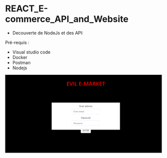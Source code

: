 # REACT_E-commerce_API_and_Website
- Decouverte de NodeJs et des API: 


Pré-requis :
- Visual studio code
- Docker
- Postman
- Nodejs
		

![Screenshot](Screenshot.PNG)
